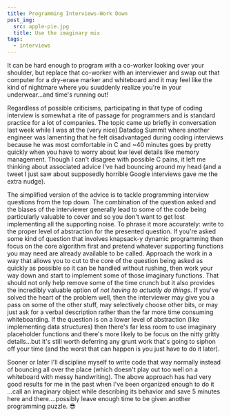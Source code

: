 ```yaml
---
title: Programming Interviews-Work Down
post_img:
  src: apple-pie.jpg
  title: Use the imaginary mix
tags:
  - interviews
---
```


It can be hard enough to program with a co-worker looking over your
shoulder, but replace that co-worker with an interviewer and swap out
that computer for a dry-erase marker and whiteboard and it may
feel like the kind of nightmare where you suuddenly realize you're in
your underwear...and time's running out!

Regardless of possible criticisms, participating in that type
of coding interview is somewhat a rite of passage for
programmers and is standard practice for a lot of companies.
The topic came up briefly in conversation last week while I
was at the (very nice) Datadog Summit where another engineer was
lamenting that he felt disadvantaged during coding interviews because
he was most comfortable in C and ~40 minutes goes by pretty quickly
when you have to worry about low level details like memory management.
Though I can't disagree with possible C pains, it left me thinking about
associated advice I've had bouncing around my
head (and a tweet I just saw about supposedly horrible Google
interviews gave me the extra nudge).

<!--more-->

The simplified version of the advice is to tackle programming
interview questions from the top down. The combination of the question
asked and the biases of the interviewer generally lead to some of the
code being particularly valuable to cover and so you don't want to get
lost implementing all the supporting noise. To phrase it more
accurately: write to the proper level of abstraction for the presented
question. If you're asked some kind of question that involves
knapsack-y dynamic programming then focus on the core algorithm first
and pretend whatever supporting functions you may need are already
available to be called. Approach the work in a way
that allows you to cut to the core of the question being
asked as quickly as possible so it can be handled without rushing,
then work your way down and start to implement some of those imaginary
functions. That should not only help remove some of the time crunch
but it also provides the 
incredibly valuable option of _not having to actually do things_. If
you've solved the heart of the problem well, then the interviewer may give
you a pass on some of the other stuff, may selectively choose other
bits, or may just ask for a verbal description rather than the far
more time consuming whiteboarding. 
If the question is on a lower level
of abstraction (like implementing data structures) then there's far
less room to use imaginary placeholder functions and there's more
likely to be focus on the nitty gritty details...but it's still worth
deferring any grunt work that's going to siphon off your time (and
the worst that can happen is you just have to do it later).

Sooner or later I'll discipline myself to write code that way normally
instead of bouncing all over the place (which doesn't play out too
well on a whiteboard with messy handwriting).
The above approach has had very good
results for me in the past when I've been organized enough to do it
...call an imaginary object while describing its behavior and
save 5 minutes here and there....possibly leave enough time to be
given another programming puzzle. :sunglasses:
